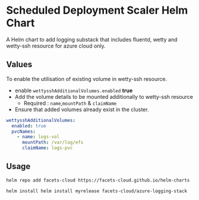 # Scheduled Deployment Scaler Helm Chart

A Helm chart to add logging substack that includes fluentd, wetty and wetty-ssh resource for azure cloud only.

## Values

To enable the utilisation of existing volume in wetty-ssh resource. 
- enable `wettysshAdditionalVolumes.enabled` **true**
- Add the volume details to be mounted additionally to wetty-ssh resource 
    - Required : `name`,`mountPath` & `claimName` 
- Ensure that added volumes already exist in the cluster. 
```yaml
wettysshAdditionalVolumes:
  enabled: true
  pvcNames:
    - name: logs-vol
      mountPath: /var/log/efs
      claimName: logs-pvc
```

## Usage

```bash
helm repo add facets-cloud https://facets-cloud.github.io/helm-charts

helm install helm install myrelease facets-cloud/azure-logging-stack 
```